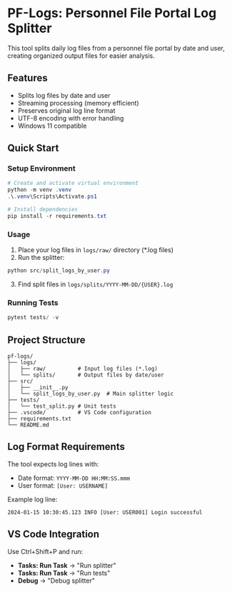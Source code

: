 # PF-Logs: Personnel File Portal Log Splitter

This tool splits daily log files from a personnel file portal by date and user, creating organized output files for easier analysis.

## Features

- Splits log files by date and user
- Streaming processing (memory efficient)
- Preserves original log line format
- UTF-8 encoding with error handling
- Windows 11 compatible

## Quick Start

### Setup Environment

```powershell
# Create and activate virtual environment
python -m venv .venv
.\.venv\Scripts\Activate.ps1

# Install dependencies
pip install -r requirements.txt
```

### Usage

1. Place your log files in `logs/raw/` directory (*.log files)
2. Run the splitter:

```powershell
python src/split_logs_by_user.py
```

3. Find split files in `logs/splits/YYYY-MM-DD/{USER}.log`

### Running Tests

```powershell
pytest tests/ -v
```

## Project Structure

```
pf-logs/
├── logs/
│   ├── raw/          # Input log files (*.log)
│   └── splits/       # Output files by date/user
├── src/
│   ├── __init__.py
│   └── split_logs_by_user.py  # Main splitter logic
├── tests/
│   └── test_split.py # Unit tests
├── .vscode/          # VS Code configuration
├── requirements.txt
└── README.md
```

## Log Format Requirements

The tool expects log lines with:
- Date format: `YYYY-MM-DD HH:MM:SS.mmm`
- User format: `[User: USERNAME]`

Example log line:
```
2024-01-15 10:30:45.123 INFO [User: USER001] Login successful
```

## VS Code Integration

Use Ctrl+Shift+P and run:
- **Tasks: Run Task** → "Run splitter"
- **Tasks: Run Task** → "Run tests"
- **Debug** → "Debug splitter"
